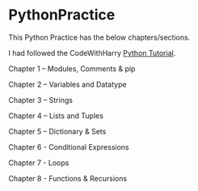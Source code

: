 # PythonPractice

This Python Practice has the below chapters/sections. 

I had followed the CodeWithHarry [Python Tutorial](https://www.youtube.com/watch?v=UrsmFxEIp5k&t=6685s).

Chapter 1 – Modules, Comments & pip

Chapter 2 – Variables and Datatype

Chapter 3 – Strings

Chapter 4 – Lists and Tuples

Chapter 5 – Dictionary & Sets

Chapter 6 - Conditional Expressions

Chapter 7 - Loops

Chapter 8 - Functions & Recursions